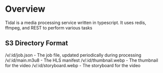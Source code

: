 # Overview

Tidal is a media processing service written in typescript. It uses redis, ffmpeg, and REST to perform various tasks

## S3 Directory Format

/v/:id/job.json - The job file, updated periodically during processing
/v/:id/main.m3u8 - The HLS manifest
/v/:id/thumbnail.webp - The thumbnail for the video
/v/:id/storyboard.webp - The storyboard for the video